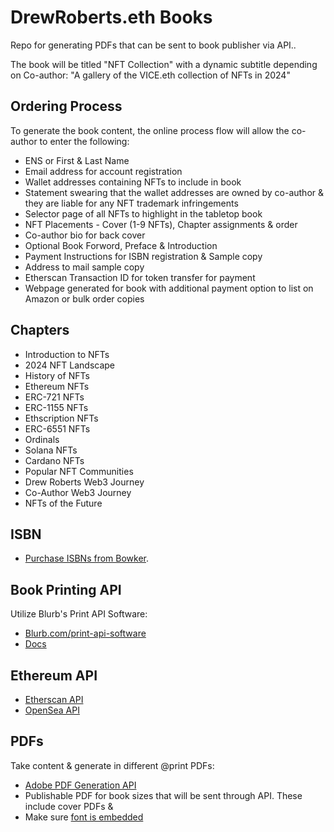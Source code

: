# DrewRoberts.eth Books

Repo for generating PDFs that can be sent to book publisher via API..

The book will be titled "NFT Collection" with a dynamic subtitle depending on Co-author: "A gallery of the VICE.eth collection of NFTs in 2024"

## Ordering Process

To generate the book content, the online process flow will allow the co-author to enter the following:

- ENS or First & Last Name
- Email address for account registration
- Wallet addresses containing NFTs to include in book
- Statement swearing that the wallet addresses are owned by co-author & they are liable for any NFT trademark infringements
- Selector page of all NFTs to highlight in the tabletop book
- NFT Placements - Cover (1-9 NFTs), Chapter assignments & order
- Co-author bio for back cover
- Optional Book Forword, Preface & Introduction
- Payment Instructions for ISBN registration & Sample copy
- Address to mail sample copy
- Etherscan Transaction ID for token transfer for payment
- Webpage generated for book with additional payment option to list on Amazon or bulk order copies

## Chapters

- Introduction to NFTs
- 2024 NFT Landscape
- History of NFTs
- Ethereum NFTs
- ERC-721 NFTs
- ERC-1155 NFTs
- Ethscription NFTs
- ERC-6551 NFTs
- Ordinals
- Solana NFTs
- Cardano NFTs
- Popular NFT Communities
- Drew Roberts Web3 Journey
- Co-Author Web3 Journey
- NFTs of the Future

## ISBN

- [Purchase ISBNs from Bowker](https://www.myidentifiers.com/identify-protect-your-book/isbn/buy-isbn).

## Book Printing API

Utilize Blurb's Print API Software:

- [Blurb.com/print-api-software](https://www.blurb.com/print-api-software)
- [Docs](https://docs.api.rpiprint.com/)

## Ethereum API

- [Etherscan API](https://etherscan.io/apis)
- [OpenSea API](https://docs.opensea.io/reference/api-overview)

## PDFs

Take content & generate in different @print PDFs:

- [Adobe PDF Generation API](https://developer.adobe.com/document-services/docs/apis/#tag/Html-to-PDF/operation/pdfoperations.htmltopdf)
- Publishable PDF for book sizes that will be sent through API. These include cover PDFs &
- Make sure [font is embedded](https://www.printivity.com/insights/how-to-embed-fonts-in-pdfs/)

